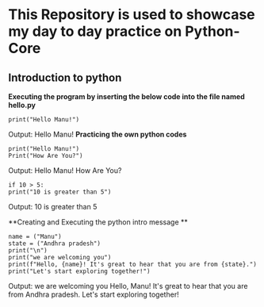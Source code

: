 # This Repository is used to showcase my day to day practice on Python-Core

## Introduction to python

**Executing the program by inserting the below code into the file named hello.py**
```
print("Hello Manu!")
```
Output: Hello Manu!
**Practicing the own python codes**
```
print("Hello Manu!")
Print("How Are You?")
```
Output: Hello Manu!
        How Are You?

```
if 10 > 5:
print("10 is greater than 5")
```
Output: 10 is greater than 5

**Creating and Executing the python intro message **
```
name = ("Manu")
state = ("Andhra pradesh")
print("\n")
print("we are welcoming you")
print(f"Hello, {name}! It's great to hear that you are from {state}.")
print("Let's start exploring together!")
```
Output:
we are welcoming you
Hello, Manu! It's great to hear that you are from Andhra pradesh.
Let's start exploring together!